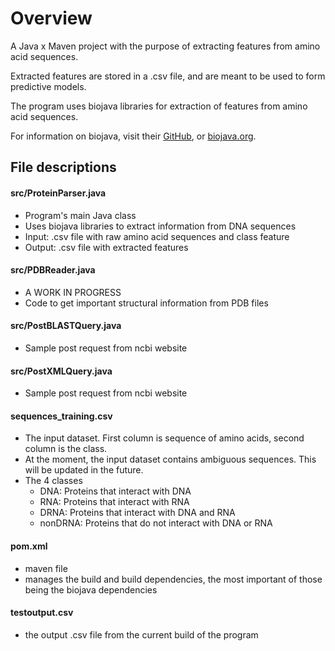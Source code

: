 # Overview
A Java x Maven project with the purpose of extracting features from amino acid sequences.

Extracted features are stored in a .csv file, and are meant to be used to form predictive models.

The program uses biojava libraries for extraction of features from amino acid sequences.

For information on biojava, visit their [GitHub](https://github.com/biojava), or [biojava.org](https://biojava.org/).

## File descriptions

#### src/ProteinParser.java
- Program's main Java class
- Uses biojava libraries to extract information from DNA sequences
- Input: .csv file with raw amino acid sequences and class feature
- Output: .csv file with extracted features

#### src/PDBReader.java
- A WORK IN PROGRESS
- Code to get important structural information from PDB files

#### src/PostBLASTQuery.java
- Sample post request from ncbi website

#### src/PostXMLQuery.java
- Sample post request from ncbi website

#### sequences_training.csv 
 - The input dataset. First column is sequence of amino acids, second column is the class. 
 - At the moment, the input dataset contains ambiguous sequences. This will be updated in the future.
 - The 4 classes
   - DNA: Proteins that interact with DNA
   - RNA: Proteins that interact with RNA 
   - DRNA: Proteins that interact with DNA and RNA
   - nonDRNA: Proteins that do not interact with DNA or RNA
#### pom.xml
- maven file
- manages the build and build dependencies, the most important of those being the biojava dependencies
#### testoutput.csv
- the output .csv file from the current build of the program
